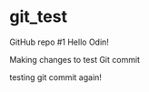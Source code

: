 # git_test
GitHub repo #1
Hello Odin!

Making changes to test Git commit 

testing  git commit again!